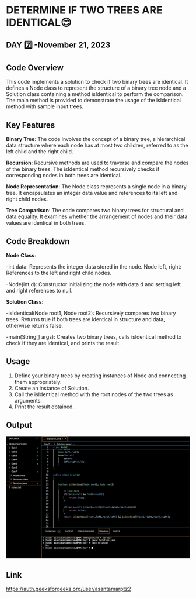 # DETERMINE IF TWO TREES ARE IDENTICAL:blush:
## DAY :seven: -November 21, 2023

## Code Overview
This code implements a solution to check if two binary trees are identical. It defines a Node class to represent the structure of a binary tree node and a Solution class containing a method isIdentical to perform the comparison. The main method is provided to demonstrate the usage of the isIdentical method with sample input trees.


## Key Features
**Binary Tree**: The code involves the concept of a binary tree, a hierarchical data structure where each node has at most two children, referred to as the left child and the right child.

**Recursion**: Recursive methods are used to traverse and compare the nodes of the binary trees. The isIdentical method recursively checks if corresponding nodes in both trees are identical.

**Node Representation**: The Node class represents a single node in a binary tree. It encapsulates an integer data value and references to its left and right child nodes.

**Tree Comparison**: The code compares two binary trees for structural and data equality. It examines whether the arrangement of nodes and their data values are identical in both trees.


## Code Breakdown
**Node Class**:

-int data: Represents the integer data stored in the node.
Node left, right: References to the left and right child nodes.

-Node(int d): Constructor initializing the node with data d and setting left and right references to null.

**Solution Class**:

-isIdentical(Node root1, Node root2): Recursively compares two binary trees. Returns true if both trees are identical in structure and data, otherwise returns false.

-main(String[] args): Creates two binary trees, calls isIdentical method to check if they are identical, and prints the result.

## Usage
1. Define your binary trees by creating instances of Node and connecting them appropriately.
2. Create an instance of Solution.
3. Call the isIdentical method with the root nodes of the two trees as arguments.
4. Print the result obtained.



## Output

![Reference Image](s7.png)

## Link
<https://auth.geeksforgeeks.org/user/asantamarptz2>